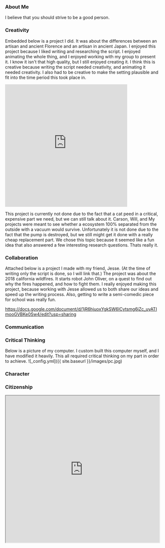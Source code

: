 ### About Me
I believe that you should strive to be a good person. 

### Creativity
Embedded below is a project I did. It was about the differences between an artisan and ancient Florence and an artisan in ancient Japan. I enjoyed this project because I liked writing and researching the script. I enjoyed animating the whole thing, and I enjoyed working with my group to present it. I know it isn't that high quality, but I still enjoyed creating it. I think this is creative because writing the script needed creativity, and animating it needed creativity. I also had to be creative to make the setting plausible and fit into the time period this took place in.
<iframe src="https://docs.google.com/presentation/d/e/2PACX-1vSppELdFlwQUM4jd65OSV8z6e-2LlWsQKBPAlAV9xmsnOohVcOryJ33-LLI9LDtYTi-XCAKXOM4cibS/embed?start=false&loop=false&delayms=60000" frameborder="0" width="400" height="400" allowfullscreen="true" mozallowfullscreen="true" webkitallowfullscreen="true"></iframe>


This project is currently not done due to the fact that a cat peed in a critical, expensive part we need, but we can still talk about it. Carson, Will, and My projects were meant to see whether a ecosystem 100% separated from the outside with a vacuum would survive. Unfortunately it is not done due to the fact that the pump is destroyed, but we still might get it done with a really cheap replacement part. We chose this topic because it seemed like a fun idea that also answered a few interesting research questions. Thats really it.


### Collaboration
Attached below is a project I made with my friend, Jesse. (At the time of writing only the script is done, so I will link that.)
The project was about the 2018 california wildfires. It starts robot John Oliver, on a quest to find out why the fires happened, and how to fight them. I really enjoyed making this project, because working with Jesse allowed us to both share our ideas and speed up the writing process. Also, getting to write a semi-comedic piece for school was really fun.

https://docs.google.com/document/d/1jR6hjuoxYgkSW6ICytsmg6jZc_uyATImooGVBKe0Sw4/edit?usp=sharing

### Communication

### Critical Thinking
Below is a picture of my computer. I custom built this computer myself, and I have modified it heavily. This all required critical thinking on my part in order to achieve.
![_config.yml]({{ site.baseurl }}/images/pc.jpg)

### Character

### Citizenship
 <iframe src="https://drive.google.com/file/d/1OyltX3IrOuiczXhQ0nkzvUKsyWnaJZGG/preview" width="100%" height="480" allowfullscreen="1"></iframe>
